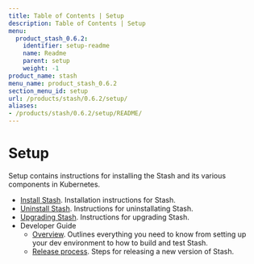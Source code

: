 ```yaml
---
title: Table of Contents | Setup
description: Table of Contents | Setup
menu:
  product_stash_0.6.2:
    identifier: setup-readme
    name: Readme
    parent: setup
    weight: -1
product_name: stash
menu_name: product_stash_0.6.2
section_menu_id: setup
url: /products/stash/0.6.2/setup/
aliases:
- /products/stash/0.6.2/setup/README/
---
```


# Setup

Setup contains instructions for installing the Stash and its various components in Kubernetes.

- [Install Stash](/products/stash/0.6.2/setup/install). Installation instructions for Stash.
- [Uninstall Stash](/products/stash/0.6.2/setup/uninstall). Instructions for uninstallating Stash.
- [Upgrading Stash](/products/stash/0.6.2/setup/upgrade). Instructions for upgrading Stash.
- Developer Guide
  - [Overview](/products/stash/0.6.2/setup/developer-guide/overview). Outlines everything you need to know from setting up your dev environment to how to build and test Stash.
  - [Release process](/products/stash/0.6.2/setup/developer-guide/release). Steps for releasing a new version of Stash.
